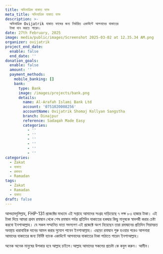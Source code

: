 ```yaml
---
title: অভিযাত্রিক যাকাত ফান্ড
meta_title: অভিযাত্রিক যাকাত ফান্ড
description: >-
  অভিযাত্রিক Ovijatrik যাকাত ফান্ডের জন্য নির্ধারিত একাউন্টে আপনাদের যাকাতের
  টাকা দান করতে পারেন।
date: 27th February, 2025
image: media/public/images/Screenshot 2025-03-02 at 12.35.34 AM.png
organizer: ovijatrik
project_end_date:
  enable: false
  end_date: ''
donation_goals:
  enable: false
  amount: ''
  payment_methods:
    mobile_banking: []
    bank:
      type: Bank
      image: /images/projects/bank.png
      details:
        name: Al-Arafah Islami Bank Ltd
        account: '0751020008256'
        accountName: Ovijatrik Shomaj Kollyan Sangstha
        branch: Dinajpur
        reference: Sadaqah Made Easy
        categories:
          - ''
          - ''
          - ''
          - ''
          - ''
          - ''
categories:
  - Zakat
  - যাকাত
  - রমাদান
  - Ramadan
tags:
  - Zakat
  - Ramadan
  - যাকাত
draft: false
---
```

আলহামদুলিল্লাহ, FHP-131 প্রজেক্টের মাধ্যমে এই সপ্তাহে আমাদের সংগ্রহ দাড়িয়েছে ৭ লক্ষ ৮৩ হাজার টাকা। এই টাকা দিয়ে আমরা প্রথম রমাদ্বান থেকে শেষ রমাদ্বান পর্যন্ত প্রতিদিন যাকাতের হকদ্বার কিছু মানুষকে স্বাবলম্বী করার চেষ্টা করবো ইনশাআল্লাহ। যে সকল সম্মানিত দাতা সদস্যগণ এই প্রজেক্টে অংশ নিয়েছেন তারা রমাদ্বানের প্রতিদিন সিয়ামরত অবস্থায় ধারাবাহিক দানের আমল করার সুযোগ পাবেন ইনশাআল্লাহ। এছাড়া রমাদ্বান শুরু হওয়ার পরেও আপনারা আমাদের যাকাতের জন্য নির্দিষ্ট ব্যাংক একাউন্টে আপনাদের যাকাতের টাকা পাঠাতে পারেন ইনশাআল্লাহ।

অনেক অনেক মানুষের উপকার হবে আল্লাহ চাইলে।আল্লাহ আমাদের সকলের প্রচেষ্টা কে কবুল করুন। আমীন।
